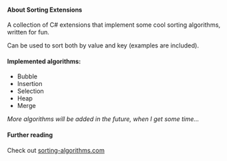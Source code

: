 #### About Sorting Extensions

A collection of C# extensions that implement some cool sorting algorithms, written for fun.

Can be used to sort both by value and key (examples are included).

#### Implemented algorithms:

- Bubble
- Insertion
- Selection
- Heap
- Merge


*More algorithms will be added in the future, when I get some time...*

#### Further reading

Check out [sorting-algorithms.com](http://www.sorting-algorithms.com/)
